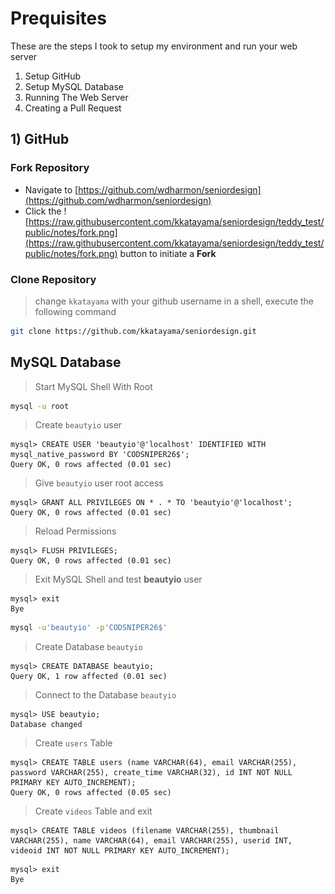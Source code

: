 # Prequisites
These are the steps I took to setup my environment and run your web server
1) Setup GitHub
2) Setup MySQL Database
3) Running The Web Server
4) Creating a Pull Request

## 1) GitHub
### Fork Repository
* Navigate to [https://github.com/wdharmon/seniordesign](https://github.com/wdharmon/seniordesign)
* Click the ![https://raw.githubusercontent.com/kkatayama/seniordesign/teddy_test/public/notes/fork.png](https://raw.githubusercontent.com/kkatayama/seniordesign/teddy_test/public/notes/fork.png) button to initiate a **Fork**

### Clone Repository
> change `kkatayama` with your github username
> in a shell, execute the following command
```bash
git clone https://github.com/kkatayama/seniordesign.git
```

## MySQL Database
> Start MySQL Shell With Root

```bash
mysql -u root
```

> Create `beautyio` user

```mysql
mysql> CREATE USER 'beautyio'@'localhost' IDENTIFIED WITH mysql_native_password BY 'CODSNIPER26$';
Query OK, 0 rows affected (0.01 sec)
```

> Give `beautyio` user root access

```mysql
mysql> GRANT ALL PRIVILEGES ON * . * TO 'beautyio'@'localhost';
Query OK, 0 rows affected (0.01 sec)
```

> Reload Permissions

```mysql
mysql> FLUSH PRIVILEGES;
Query OK, 0 rows affected (0.01 sec)
```

> Exit MySQL Shell and test **beautyio** user

```mysql
mysql> exit
Bye
```
```bash
mysql -u'beautyio' -p'CODSNIPER26$'
```

> Create Database `beautyio`
```mysql
mysql> CREATE DATABASE beautyio;
Query OK, 1 row affected (0.01 sec)
```

> Connect to the Database `beautyio`
```mysql
mysql> USE beautyio;
Database changed
```

> Create `users` Table
```mysql
mysql> CREATE TABLE users (name VARCHAR(64), email VARCHAR(255), password VARCHAR(255), create_time VARCHAR(32), id INT NOT NULL PRIMARY KEY AUTO_INCREMENT);
Query OK, 0 rows affected (0.05 sec)
```

> Create `videos` Table and exit
```mysql
mysql> CREATE TABLE videos (filename VARCHAR(255), thumbnail VARCHAR(255), name VARCHAR(64), email VARCHAR(255), userid INT, videoid INT NOT NULL PRIMARY KEY AUTO_INCREMENT);
```

```mysql
mysql> exit
Bye
```
